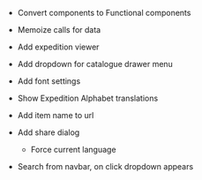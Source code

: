 - Convert components to Functional components
- Memoize calls for data


- Add expedition viewer
- Add dropdown for catalogue drawer menu
- Add font settings
- Show Expedition Alphabet translations
- Add item name to url
- Add share dialog
  - Force current language
- Search from navbar, on click dropdown appears